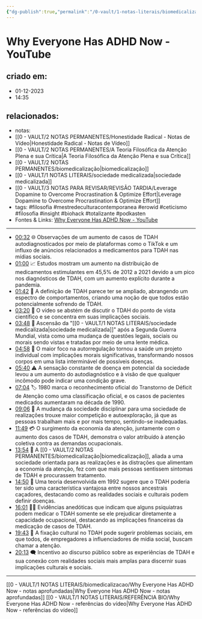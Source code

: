 ```yaml
---
{"dg-publish":true,"permalink":"/0-vault/1-notas-literais/biomedicalizacao/why-everyone-has-adhd-now-you-tube/","tags":["filosofia","mestredeculturacontemporanea","erowid","ceticismo","insight","biohack","totalizante","podkasten"],"dgHomeLink":true,"dgShowLocalGraph":true,"dgShowFileTree":true,"dgEnableSearch":true}
---
```


# Why Everyone Has ADHD Now - YouTube

## criado em: 
- 01-12-2023
- 14:35
## relacionados:
- notas: 
- [[0 - VAULT/2 NOTAS PERMANENTES/Honestidade Radical - Notas de Vídeo\|Honestidade Radical - Notas de Vídeo]]
- [[0 - VAULT/2 NOTAS PERMANENTES/A Teoria Filosófica da Atenção Plena e sua Crítica\|A Teoria Filosófica da Atenção Plena e sua Crítica]]
- [[0 - VAULT/2 NOTAS PERMANENTES/biomedicalização\|biomedicalização]]
- [[0 - VAULT/1 NOTAS LITERAIS/sociedade medicalizada\|sociedade medicalizada]]
- [[0 - VAULT/3 NOTAS PARA REVISAR/REVISÃO TARDIA/Leverage Dopamine to Overcome Procrastination & Optimize Effort\|Leverage Dopamine to Overcome Procrastination & Optimize Effort]]
- tags: #filosofia #mestredeculturacontemporanea #erowid #ceticismo #filosofia #insight #biohack #totalizante #podkasten 
- Fontes & Links: [Why Everyone Has ADHD Now - YouTube](https://www.youtube.com/watch?v=H0qKO23cwpk&t=328)
---

- [00:32](https://www.youtube.com/watch?v=H0qKO23cwpk&t=32s) 🌐 Observações de um aumento de casos de TDAH autodiagnosticados por meio de plataformas como o TikTok e um influxo de anúncios relacionados a medicamentos para TDAH nas mídias sociais.
- [01:00](https://www.youtube.com/watch?v=H0qKO23cwpk&t=60s) 📈 Estudos mostram um aumento na distribuição de medicamentos estimulantes em 45,5% de 2012 a 2021 devido a um pico nos diagnósticos de TDAH, com um aumento explícito durante a pandemia.
- [01:42](https://www.youtube.com/watch?v=H0qKO23cwpk&t=102s) 🧩 A definição de TDAH parece ter se ampliado, abrangendo um espectro de comportamentos, criando uma noção de que todos estão potencialmente sofrendo de TDAH.
- [03:20](https://www.youtube.com/watch?v=H0qKO23cwpk&t=200s) 🔎 O vídeo se abstém de discutir o TDAH do ponto de vista científico e se concentra em suas implicações sociais.
- [03:48](https://www.youtube.com/watch?v=H0qKO23cwpk&t=228s) 💊 Ascensão da "[[0 - VAULT/1 NOTAS LITERAIS/sociedade medicalizada\|sociedade medicalizada]]" após a Segunda Guerra Mundial, vista como uma mudança de questões legais, sociais ou morais sendo vistas e tratadas por meio de uma lente médica.
- [04:58](https://www.youtube.com/watch?v=H0qKO23cwpk&t=298s) 🔄 O maior foco na autorregulação tornou a saúde um projeto individual com implicações morais significativas, transformando nossos corpos em uma lista interminável de possíveis doenças.
- [05:40](https://www.youtube.com/watch?v=H0qKO23cwpk&t=340s) ⚠️ A sensação constante de doença em potencial da sociedade levou a um aumento do autodiagnóstico e à visão de que qualquer incômodo pode indicar uma condição grave.
- [07:04](https://www.youtube.com/watch?v=H0qKO23cwpk&t=424s) 🏷️ 1980 marca o reconhecimento oficial do Transtorno de Déficit de Atenção como uma classificação oficial, e os casos de pacientes medicados aumentaram na década de 1990.
- [09:06](https://www.youtube.com/watch?v=H0qKO23cwpk&t=546s) 🚀 A mudança da sociedade disciplinar para uma sociedade de realizações trouxe maior competição e autoexploração, já que as pessoas trabalham mais e por mais tempo, sentindo-se inadequadas.
- [11:49](https://www.youtube.com/watch?v=H0qKO23cwpk&t=709s) 💳 O surgimento da economia da atenção, juntamente com o aumento dos casos de TDAH, demonstra o valor atribuído à atenção coletiva contra as demandas ocupacionais.
- [13:54](https://www.youtube.com/watch?v=H0qKO23cwpk&t=834s) 🔬 A [[0 - VAULT/2 NOTAS PERMANENTES/biomedicalização\|biomedicalização]], aliada a uma sociedade orientada para as realizações e às distrações que alimentam a economia da atenção, fez com que mais pessoas sentissem sintomas de TDAH e procurassem tratamento.
- [14:50](https://www.youtube.com/watch?v=H0qKO23cwpk&t=890s) 🌳 Uma teoria desenvolvida em 1992 sugere que o TDAH poderia ter sido uma característica vantajosa entre nossos ancestrais caçadores, destacando como as realidades sociais e culturais podem definir doenças.
- [16:01](https://www.youtube.com/watch?v=H0qKO23cwpk&t=961s) 👩‍⚕️ Evidências anedóticas que indicam que alguns psiquiatras podem medicar o TDAH somente se ele prejudicar diretamente a capacidade ocupacional, destacando as implicações financeiras da medicação de casos de TDAH.
- [19:43](https://www.youtube.com/watch?v=H0qKO23cwpk&t=1183s) 🎯 A fixação cultural no TDAH pode sugerir problemas sociais, em que todos, de empregadores a influenciadores de mídia social, buscam chamar a atenção.
- [20:13](https://www.youtube.com/watch?v=H0qKO23cwpk&t=1213s) 🗨️ Incentivo ao discurso público sobre as experiências de TDAH e sua conexão com realidades sociais mais amplas para discernir suas implicações culturais e sociais.

---
[[0 - VAULT/1 NOTAS LITERAIS/biomedicalizacao/Why Everyone Has ADHD Now - notas aprofundadas\|Why Everyone Has ADHD Now - notas aprofundadas]]
[[0 - VAULT/1 NOTAS LITERAIS/REFERÊNCIA BIO/Why Everyone Has ADHD Now - referências do vídeo\|Why Everyone Has ADHD Now - referências do vídeo]]